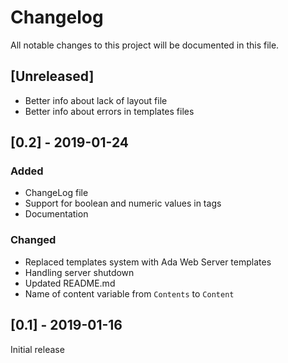 # Changelog
All notable changes to this project will be documented in this file.

## [Unreleased]
- Better info about lack of layout file
- Better info about errors in templates files

## [0.2] - 2019-01-24

### Added
- ChangeLog file
- Support for boolean and numeric values in tags
- Documentation

### Changed
- Replaced templates system with Ada Web Server templates
- Handling server shutdown
- Updated README.md
- Name of content variable from `Contents` to `Content`

## [0.1] - 2019-01-16
Initial release
